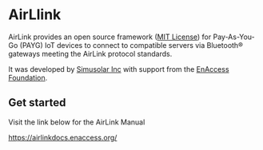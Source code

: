 # AirLlink

AirLink provides an open source framework ([MIT License](https://opensource.org/licenses/MIT)) for Pay-As-You-Go (PAYG) IoT devices to connect to compatible servers via Bluetooth® gateways meeting the AirLink protocol standards.

It was developed by [Simusolar Inc](https://www.simusolar.com/) with support from the [EnAccess Foundation](https://enaccess.org/).

## Get started

Visit the link below for the AirLink Manual

https://airlinkdocs.enaccess.org/

